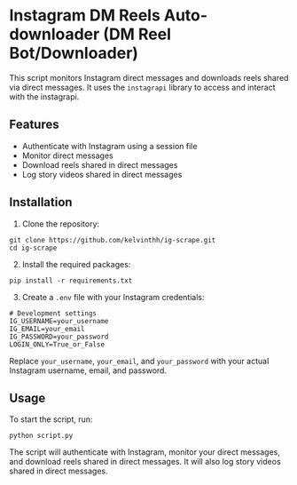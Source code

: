 # Instagram DM Reels Auto-downloader (DM Reel Bot/Downloader)

This script monitors Instagram direct messages and downloads reels shared via direct messages. It uses the `instagrapi` library to access and interact with the instagrapi.

## Features

- Authenticate with Instagram using a session file
- Monitor direct messages
- Download reels shared in direct messages
- Log story videos shared in direct messages

## Installation

1. Clone the repository:

```
git clone https://github.com/kelvinthh/ig-scrape.git
cd ig-scrape
```

2. Install the required packages:
```
pip install -r requirements.txt
```

3. Create a `.env` file with your Instagram credentials:

```
# Development settings
IG_USERNAME=your_username
IG_EMAIL=your_email
IG_PASSWORD=your_password
LOGIN_ONLY=True_or_False
```

Replace `your_username`, `your_email`, and `your_password` with your actual Instagram username, email, and password.

## Usage

To start the script, run:

```
python script.py

```

The script will authenticate with Instagram, monitor your direct messages, and download reels shared in direct messages. It will also log story videos shared in direct messages.

